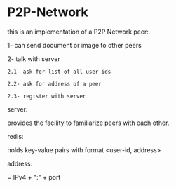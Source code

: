 # P2P-Network
this is an implementation of a P2P Network
peer: 

  1- can send document or image to other peers
  
  2- talk with server
  
    2.1- ask for list of all user-ids
    
    2.2- ask for address of a peer
    
    2.3- register with server
    
server:

  provides the facility to familiarize peers with each other.
  
redis:

  holds key-value pairs with format <user-id, address>
  
address:

  = IPv4 + ":" + port
